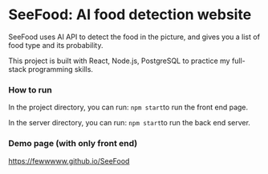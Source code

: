 # SeeFood: AI food detection website

SeeFood uses AI API to detect the food in the picture, and gives you a list of food type and its probability.

This project is built with React, Node.js, PostgreSQL to practice my full-stack programming skills.



### How to run

In the project directory, you can run: `npm start`to run the front end page.

In the server directory, you can run: `npm start`to run the back end server.



### Demo page (with only front end)

https://fewwwww.github.io/SeeFood
